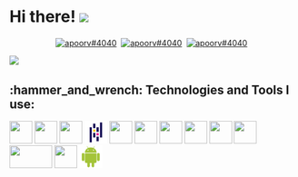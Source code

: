 # Hi there!  <img src="https://github.com/TheDudeThatCode/TheDudeThatCode/blob/master/Assets/Hi.gif" width="29px">
<p align='center'>
      <a href="https://t.me/Manu_Strong10" target="blank"><img align="center" src="https://www.vectorlogo.zone/logos/telegram/telegram-icon.svg" alt="apoorv#4040" height="30" width="30" /></a>&nbsp;
       <a href="http://discord.com/users/msnu#2164" target="blank"><img align="center" src="https://raw.githubusercontent.com/peterthehan/peterthehan/master/assets/discord.svg" alt="apoorv#4040" height="40" width="30" /></a>&nbsp;
      <a href="mailto:manu.strong98@gmail.com" target="blank"><img align="center" src="https://www.vectorlogo.zone/logos/gmail/gmail-icon.svg" alt="apoorv#4040" height="40" width="30" /></a>&nbsp;
  
</p>


![](https://media2.giphy.com/media/MdA16VIoXKKxNE8Stk/giphy.gif?cid=ecf05e47jl0yqkmtue606fx0l8hu9i0ozwe6cc4oy360wbs3&rid=giphy.gif&ct=g)

<!-- vectores images  -->

<h2 align="left">:hammer_and_wrench: Technologies and Tools I use:</h2>
<p align="left">
      <img src='https://www.vectorlogo.zone/logos/neovimio/neovimio-icon.svg' width="40" height="40">
      <img src='https://www.vectorlogo.zone/logos/git-scm/git-scm-icon.svg' width="40" height="40">
      <img src='https://www.vectorlogo.zone/logos/r-project/r-project-icon.svg' width="40" height="40">
      <img src='https://github.com/devicons/devicon/blob/master/icons/pandas/pandas-original.svg' width="40" height="40">
      <img src='https://www.vectorlogo.zone/logos/ruby-lang/ruby-lang-icon.svg' width="40" height="40">
      <img src='https://www.vectorlogo.zone/logos/python/python-icon.svg' width="40" height="40">
      <img src='https://www.vectorlogo.zone/logos/java/java-icon.svg' width="40" height="40">
      <img src='https://www.vectorlogo.zone/logos/gnu_bash/gnu_bash-icon.svg' width="40" height="40">
      <img src='https://cdn3.iconfinder.com/data/icons/pleasant/MS-DOS-Batch-File.png' width="40" height="40">
      <img src='https://www.vectorlogo.zone/logos/lua/lua-icon.svg' width="40" height="40">
      <img src='https://www.vectorlogo.zone/logos/vim/vim-ar21.svg' width="75" height="40">
      <img src='https://www.vectorlogo.zone/logos/linux/linux-icon.svg' width="40" height="40">
      <img src='https://github.com/devicons/devicon/blob/master/icons/android/android-original.svg' width="40" height="40"> </a>
</p>














<!-- 

 
 
 
```
                             \\\\\\\
                            \\\\\\\\\\\\
                          \\\\\\\\\\\\\\\
  -----------,-|           |C>   // )\\\\|
           ,','|          /    || ,'/////|
---------,','  |         (,    ||   /////
         ||    |          \\  ||||//''''|
         ||    |           |||||||     _|
         ||    |______      `````\____/ \
         ||    |     ,|         _/_____/ \
         ||  ,'    ,' |        /          |
         ||,'    ,'   |       |         \  |
_________|/    ,'     |      /           | |
_____________,'      ,',_____|      |    | |
             |     ,','      |      |    | |
             |   ,','    ____|_____/    /  |
             | ,','  __/ |             /   |
_____________|','   ///_/-------------/   |
              |===========,'
```
-->

  


<!--
**ManuStrong98/ManuStrong98** is a ✨ _special_ ✨ repository because its `README.md` (this file) appears on your GitHub profile.

Here are some ideas to get you started:

- 🔭 I’m currently working on ...
- 🌱 I’m currently learning ...
- 👯 I’m looking to collaborate on ...
- 🤔 I’m looking for help with ...
- 💬 Ask me about ...
- 📫 How to reach me: ...
- 😄 Pronouns: ...
- ⚡ Fun fact: ...
-->
